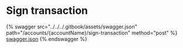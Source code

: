 # Sign transaction

{% swagger src="../../../.gitbook/assets/swagger.json" path="/accounts/{accountName}/sign-transaction" method="post" %}
[swagger.json](../../../.gitbook/assets/swagger.json)
{% endswagger %}
